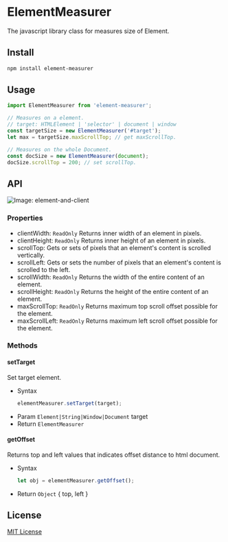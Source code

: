 # ElementMeasurer

The javascript library class for measures size of Element.

## Install

``` sh
npm install element-measurer
```

## Usage

``` js
import ElementMeasurer from 'element-measurer';

// Measures on a element.
// target: HTMLElement | 'selector' | document | window
const targetSize = new ElementMeasurer('#target');
let max = targetSize.maxScrollTop; // get maxScrollTop.

// Measures on the whole Document.
const docSize = new ElementMeasurer(document);
docSize.scrollTop = 200; // set scrollTop.
```

## API

![Image: element-and-client](https://raw.githubusercontent.com/archco/element-measurer/master/element-and-client.png)

### Properties

- clientWidth: `ReadOnly` Returns inner width of an element in pixels.
- clientHeight: `ReadOnly` Returns inner height of an element in pixels.
- scrollTop: Gets or sets of pixels that an element's content is scrolled vertically.
- scrollLeft: Gets or sets the number of pixels that an element's content is scrolled to the left.
- scrollWidth: `ReadOnly` Returns the width of the entire content of an element.
- scrollHeight: `ReadOnly` Returns the height of the entire content of an element.
- maxScrollTop: `ReadOnly` Returns maximum top scroll offset possible for the element.
- maxScrollLeft: `ReadOnly` Returns maximum left scroll offset possible for the element.

### Methods

#### setTarget

Set target element.

- Syntax
  ``` js
  elementMeasurer.setTarget(target);
  ```
- Param `Element|String|Window|Document` target
- Return `ElementMeasurer`

#### getOffset

Returns top and left values that indicates offset distance to html document.

- Syntax
  ``` js
  let obj = elementMeasurer.getOffset();
  ```
- Return `Object` { top, left }

## License

[MIT License](https://github.com/archco/element-measurer/blob/master/LICENSE)
